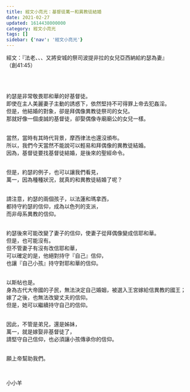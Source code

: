```yaml
---
title: 經文小亮光：基督徒萬一和異教徒結婚
date: 2021-02-27
updated: 1614438000000
category: 經文小亮光
tags: []
sidebar: {'nav': '經文小亮光'}
---
```


<p>經文：『法老、、、又將安城的祭司波提非拉的女兒亞西納給約瑟為妻』<br/>
（創41:45）</p>
<p> </p>
<p><br/>
約瑟是非常敬畏耶和華的好基督徒。<br/>
即使在主人美麗妻子主動的誘惑下，依然堅持不可得罪上帝去犯姦淫。<br/>
但是，他結婚的對象，卻是拜偶像異教徒祭司的女兒。<br/>
那就好像一個虔誠的基督徒，卻娶偶像寺廟廟公的女兒一樣。</p>
<p><br/>
當然，當時有其時代背景，摩西律法也還沒頒布。<br/>
所以，我們今天當然不能說可以輕易和拜偶像的異教徒結婚。<br/>
因為，基督徒要找基督徒結婚，是後來的聖經命令。</p>
<p><br/>
但是，約瑟的例子，也可以讓我們看見，<br/>
萬一，因為種種狀況，就真的和異教徒結婚了呢？</p>
<p><br/>
請注意，約瑟的兩個孩子，以法蓮和瑪拿西，<br/>
都持守約瑟的信仰，成為以色列的支派，<br/>
而非母系異教的信仰。</p>
<p><br/>
約瑟後來可能改變了妻子的信仰，使妻子從拜偶像變成信耶和華。<br/>
但是，也可能沒有。<br/>
但不管妻子有沒有改信耶和華，<br/>
可以確定的是，他絕對持守『自己』信仰，<br/>
也讓『自己小孩』持守對耶和華的信仰。</p>
<p><br/>
以斯帖也是。<br/>
身為古代大帝國的子民，無法決定自己婚姻，被選入王宮嫁給信異教的國王；<br/>
嫁了之後，也無法改變丈夫的信仰。<br/>
但是，她可以繼續持守自己的信仰。</p>
<p><br/>
因此，不管是弟兄，還是姊妹，<br/>
萬一，就是嫁娶非基督徒了，<br/>
請堅守自己信仰，也必須讓小孩傳承你的信仰。</p>
<p><br/>
願上帝幫助我們。</p>
<p> </p>
<p>小小羊</p>
